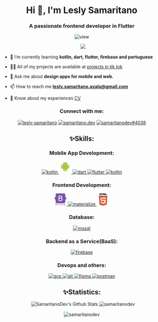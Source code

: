 <!--<img align="center" src="https://user-images.githubusercontent.com/91768959/136720579-5e62a216-7a68-4509-bb6c-08f1f93b8901.gif" width="1000" height="450" /> -->
<!--<img align="center" src="https://user-images.githubusercontent.com/91768959/136721567-c55c78e4-d4f2-487d-b093-f8abcca1bd76.png" width="1000" height="480" /> -->
<h1 align="center">Hi 👋, I'm Lesly Samaritano</h1>
<h3 align="center">A passionate frontend developer in Flutter</h3>


<p align="center"> <img src="https://camo.githubusercontent.com/d359dbec1da7f8ae1cd473ad9dfd7cb958484084fe6fd6f3689cf74418b4ff8f/68747470733a2f2f6b6f6d617265762e636f6d2f67687076632f3f757365726e616d653d73616d61726974616e6f646576266c6162656c3d50726f66696c65253230766965777326636f6c6f723d306537356236267374796c653d666c6174" alt="view" /> </p>

<p align="center">&nbsp;
  <a><img src="https://github-profile-trophy.vercel.app/?username=SamaritanoDev&row=2&column=3&theme=monokai" /></a>
 </p>
 

 - 🌱 I’m currently learning **kotlin, dart, flutter, firebase and portuguese** 

- 👨‍💻 All of my projects are available at [projects in tik tok](https://www.tiktok.com/@samaritano.dev) 

 - 💬 Ask me about **design apps for mobile and web.** 

 - 📫 How to reach me **lesly.samaritano.ayala@gmail.com** 

 - 📄 Know about my experiences [CV](https://drive.google.com/file/d/1yFVAIOMZn4OPEXv8ep6vd6NhJTy-MTo2/view?usp=sharing) 

 <!--- 🤳🏽 My WhatsApp [cellphone](https://wa.me/51960084505?text=Hola) -->

<h3 align="center">Connect with me:</h3>

<p align="center">
<a href="https://linkedin.com/in/lesly-samaritano" target="blank"><img align="center" src="https://raw.githubusercontent.com/rahuldkjain/github-profile-readme-generator/master/src/images/icons/Social/linked-in-alt.svg" alt="lesly-samaritano" height="30" width="40" /></a>
<a href="https://instagram.com/samaritano.dev" target="blank"><img align="center" src="https://raw.githubusercontent.com/rahuldkjain/github-profile-readme-generator/master/src/images/icons/Social/instagram.svg" alt="samaritano.dev" height="30" width="40" /></a>
<a href="https://discord.gg/samaritanodev#4038" target="blank"><img align="center" src="https://raw.githubusercontent.com/rahuldkjain/github-profile-readme-generator/master/src/images/icons/Social/discord.svg" alt="samaritanodev#4038" height="30" width="40" /></a>
</p>

<h2 align="center">✨Skills:</h2>

<h3 align="center">Mobile App Development:</h3>
<p align="center">
<a href="https://kotlinlang.org" target="_blank"> <img src="https://www.vectorlogo.zone/logos/kotlinlang/kotlinlang-icon.svg" alt="kotlin" width="40" height="40"/> </a> 
<a href="https://developer.android.com" target="_blank"> <img src="https://raw.githubusercontent.com/devicons/devicon/master/icons/android/android-original-wordmark.svg" alt="android" width="40" height="40"/> </a>
<a href="https://dart.dev" target="_blank"> <img src="https://www.vectorlogo.zone/logos/dartlang/dartlang-icon.svg" alt="dart" width="40" height="40"/> </a> 
<a href="https://flutter.dev" target="_blank"> <img src="https://www.vectorlogo.zone/logos/flutterio/flutterio-icon.svg" alt="flutter" width="40" height="40"/> </a>
<a href="https://kotlinlang.org" target="_blank"> <img src="https://www.vectorlogo.zone/logos/kotlinlang/kotlinlang-icon.svg" alt="kotlin" width="40" height="40"/> </a>
</p>
<h3 align="center">Frontend Development:</h3>
<p align="center">        
<a href="https://getbootstrap.com" target="_blank"> <img src="https://raw.githubusercontent.com/devicons/devicon/master/icons/bootstrap/bootstrap-plain-wordmark.svg" alt="bootstrap" width="40" height="40"/> </a>
<a href="https://materializecss.com/" target="_blank"> <img src="https://raw.githubusercontent.com/prplx/svg-logos/5585531d45d294869c4eaab4d7cf2e9c167710a9/svg/materialize.svg" alt="materialize" width="40" height="40"/> </a> 
<a href="https://www.w3.org/html/" target="_blank"> <img src="https://raw.githubusercontent.com/devicons/devicon/master/icons/html5/html5-original-wordmark.svg" alt="html5" width="40" height="40"/> </a> 
</p>
<h3 align="center">Database:</h3>
<p align="center">
<a href="https://www.microsoft.com/en-us/sql-server" target="_blank"> <img src="https://www.svgrepo.com/show/303229/microsoft-sql-server-logo.svg" alt="mssql" width="40" height="40"/> </a> 
</p>
<h3 align="center">Backend as a Service(BaaS):</h3>
<p align="center">
<a href="https://firebase.google.com/" target="_blank"> <img src="https://www.vectorlogo.zone/logos/firebase/firebase-icon.svg" alt="firebase" width="40" height="40"/> </a> 
</p>
<h3 align="center">Devops and others:</h3>
<p align="center">
<a href="https://cloud.google.com" target="_blank"> <img src="https://www.vectorlogo.zone/logos/google_cloud/google_cloud-icon.svg" alt="gcp" width="40" height="40"/> </a> 
<a href="https://git-scm.com/" target="_blank"> <img src="https://www.vectorlogo.zone/logos/git-scm/git-scm-icon.svg" alt="git" width="40" height="40"/> </a> 
<a href="https://www.figma.com/" target="_blank"> <img src="https://www.vectorlogo.zone/logos/figma/figma-icon.svg" alt="figma" width="40" height="40"/> </a> 
<a href="https://postman.com" target="_blank"> <img src="https://www.vectorlogo.zone/logos/getpostman/getpostman-icon.svg" alt="postman" width="40" height="40"/> </a>
</p>

<h2 align="center">✨Statistics:</h2>

<p align="center">&nbsp;
  <a><img  alt="SamaritanoDev's Github Stats" src="https://github-readme-stats.vercel.app/api?username=SamaritanoDev&show_icons=true&theme=monokai" width="450" /></a>
  <a><img src="https://github-readme-streak-stats.herokuapp.com/?user=samaritanodev&show_icons=true&theme=monokai" alt="samaritanodev" width="450"/></a>
 </p>

<p align="center"><img align="center" src="https://github-readme-stats.vercel.app/api/top-langs?username=samaritanodev&show_icons=true&theme=monokai" alt="samaritanodev" /></p>
